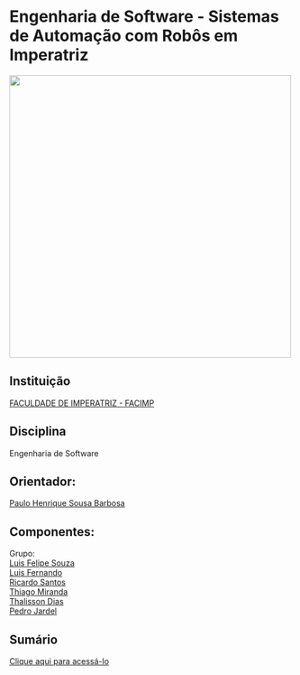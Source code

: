 <h1>Engenharia de Software - Sistemas de Automação com Robôs em Imperatriz</h1>

<img src="https://www.stoodi.com.br/wp-content/uploads/2020/03/engenharia-de-software-1.jpg" width="500px" height="500px" style="text-align: center">


<h2>Instituição</h2>

<a href="https://github.com/NT-Facimp">FACULDADE DE IMPERATRIZ - FACIMP</a>

<h2>Disciplina</h2>

Engenharia de Software

<h2>Orientador:</h2>

<a href="https://github.com/agenteph">Paulo Henrique Sousa Barbosa</a>

<h2>Componentes:</h2>

Grupo: <br><a href="https://github.com/LF21-O-souza">Luis Felipe Souza</a><br> <a href="https://github.com/Luysd2">Luis Fernando</a><br> <a href="https://github.com/ricarrdoo">Ricardo Santos</a><br> <a href="https://github.com/thiagoam74">Thiago Miranda</a><br> 
<a href="https://github.com/ThalissonDias">Thalisson Dias</a><br> <a href="https://github.com/p3drodeveloper">Pedro Jardel</a>

<h2>Sumário</h2>

<a href="https://github.com/LF21-O-souza/Soft-Hello-Wolrd/wiki/Sum%C3%A1rio">Clique aqui para acessá-lo</a>
 
